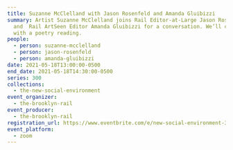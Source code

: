 ```yaml
---
title: Suzanne McClelland with Jason Rosenfeld and Amanda Gluibizzi
summary: Artist Suzanne McClelland joins Rail Editor-at-Large Jason Rosenfeld
  and  Rail ArtSeen Editor Amanda Gluibizzi for a conversation. We’ll conclude
  with a poetry reading.
people:
  - person: suzanne-mcclelland
  - person: jason-rosenfeld
  - person: amanda-gluibizzi
date: 2021-05-18T13:00:00-0500
end_date: 2021-05-18T14:30:00-0500
series: 300
collections:
  - the-new-social-environment
event_organizer:
  - the-brooklyn-rail
event_producer:
  - the-brooklyn-rail
registration_url: https://www.eventbrite.com/e/new-social-environment-300-suzanne-mcclelland-tickets-154756325335
event_platform:
  - zoom
---
```

